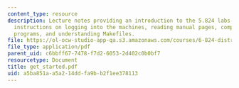 ```yaml
---
content_type: resource
description: Lecture notes providing an introduction to the 5.824 labs, including
  instructions on logging into the machines, reading manual pages, compiling C/C++
  programs, and understanding Makefiles.
file: https://ol-ocw-studio-app-qa.s3.amazonaws.com/courses/6-824-distributed-computer-systems-engineering-spring-2006/a5ba851aa5a214ddfa9bb2f1ee378113_get_started.pdf
file_type: application/pdf
parent_uid: c6bbff67-7478-f7d2-6053-2d402c0b0bf7
resourcetype: Document
title: get_started.pdf
uid: a5ba851a-a5a2-14dd-fa9b-b2f1ee378113
---
```

